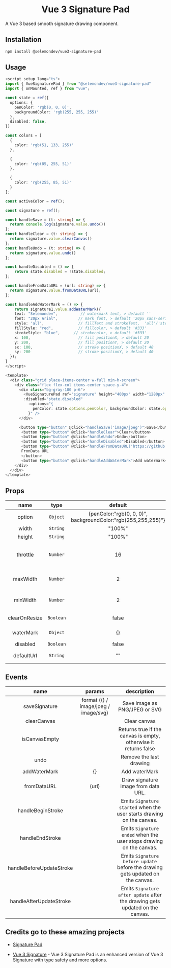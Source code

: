 <p align="center">
 <h1 align="center">
  Vue 3 Signature Pad
 </h1>
</p>

A Vue 3 based smooth signature drawing component.

## Installation

```bash
npm install @selemondev/vue3-signature-pad
```

## Usage

```ts
<script setup lang="ts">
import { VueSignaturePad } from "@selemondev/vue3-signature-pad"
import { onMounted, ref } from "vue";

const state = ref({
  options: {
    penColor: 'rgb(0, 0, 0)',
    backgroundColor: 'rgb(255, 255, 255)'
  },
  disabled: false,
})

const colors = [
  {
    color: 'rgb(51, 133, 255)'
  },

  {
    color: 'rgb(85, 255, 51)'
  },

  {
    color: 'rgb(255, 85, 51)'
  }
];

const activeColor = ref();

const signature = ref();

const handleSave = (t: string) => {
  return console.log(signature.value.undo())
};
const handleClear = (t: string) => {
  return signature.value.clearCanvas()
};
const handleUndo = (t: string) => {
  return signature.value.undo()
};

const handleDisabled = () => {
    return state.disabled = !state.disabled;
};

const handleFromDataURL = (url: string) => {
  return signature.value.fromDataURL(url);
};

const handleAddWaterMark = () => {
    return signature1.value.addWaterMark({
    text: "Selemondev",          // watermark text, > default ''
    font: "20px Arial",         // mark font, > default '20px sans-serif'
    style: 'all',               // fillText and strokeText,  'all'/'stroke'/'fill', > default 'fill
    fillStyle: "red",           // fillcolor, > default '#333'
    strokeStyle: "blue",      // strokecolor, > default '#333'
    x: 100,                     // fill positionX, > default 20
    y: 200,                     // fill positionY, > default 20
    sx: 100,                    // stroke positionX, > default 40
    sy: 200                     // stroke positionY, > default 40
  });
}
</script>

<template>
  <div class="grid place-items-center w-full min-h-screen">
    <div class="flex flex-col items-center space-y-4">
      <div class="bg-gray-100 p-6">
        <VueSignaturePad ref="signature" height="400px" width="1280px" :maxWidth="2" :minWidth="2"
        :disabled="state.disabled"
          :options="{
            penColor: state.options.penColor, backgroundColor: state.options.backgroundColor
          }" />
      </div>

      <button type="button" @click="handleSave('image/jpeg')">Save</button>
       <button type="button" @click="handleClear">Clear</button>
       <button type="button" @click="handleUndo">Undo</button>
       <button type="button" @click="handleDisabled">Disabled</button>
       <button type="button" @click="handleFromDataURL('https://github.com/selemondev.png')">
       FronData URL
       </button>
       <button type="button" @click="handleAddWaterMark">Add watermark</button>
    </div>
  </div>
</template>
```

## Props

| name          |     type      |           default         |       description             |
|:-------------:|:-------------:|:-------------------------:|   :-----------------:         |
| option        | `Object`     | {penColor:"rgb(0, 0, 0)", backgroundColor:"rgb(255,255,255)"} |     penColor and backgroundColor  |
|        width      | `String`      |         "100%"            | Pad width  |
|        height     | `String`      |         "100%"            | Pad height |
|        throttle   | `Number`      |         16                | Draw the next point at most once per every x milliseconds |
|        maxWidth   | `Number`      |         2                 | Maximum thickness of the pen line |
|        minWidth   | `Number`      |         2                 | Minimum thickness of the pen line |
|  clearOnResize  | `Boolean`     |          false          |Clear canvas on window resize|
|  waterMark  | `Object`     |          {}          |Add addWaterMark |
|  disabled  | `Boolean`     |          false          |Disable canvas |
|  defaultUrl  | `String`     |          ""          |Show image by default |

## Events

| name              |  params                                       | description  |
| :-------------:   |:-------------:                                |:-------------:|
| saveSignature              | 	        format (() / image/jpeg / image/svg) | Save image as PNG/JPEG or SVG |
| clearCanvas             |                                   			| Clear canvas |
| isCanvasEmpty           |                                   			| Returns true if the canvas is empty, otherwise it returns false |
| undo             |                                   			| Remove the last drawing |
| addWaterMark      |           {}     | Add waterMark
| fromDataURL      |          (url)    | Draw signature image from data URL.
| handleBeginStroke |                  | Emits `Signature started` when the user starts drawing on the canvas.
| handleEndStroke |                  | Emits `Signature ended` when the user stops drawing on the canvas.
| handleBeforeUpdateStroke |                  | Emits `Signature before update` before the drawing gets updated on the canvas.
| handleAfterUpdateStroke |                  | Emits `Signature after update` after the drawing gets updated on the canvas.

## Credits go to these amazing projects

- [Signature Pad](https://github.com/szimek/signature_pad)

- [Vue 3 Signature](https://github.com/WangShayne/vue3-signature) - Vue 3 Signature Pad is an enhanced version of Vue 3 Signature with type safety and more options.
